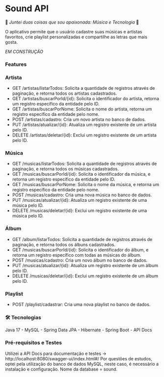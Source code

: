 # Sound API 

:sparkling_heart: *Juntei duas coisas que sou apaixonada: Música e Tecnologia* :sparkling_heart:
<p>O aplicativo permite que o usuário cadastre suas músicas e artistas favoritos, crie playlist personalizadas e compartilhe as letras que mais gosta. </p>

*EM CONSTRUÇÃO*

### Features 
### Artista
- GET /artistas/listarTodos: Solicita a quantidade de registros através de paginação, e retorna todos os artistas cadastrados.
- GET /artistas/buscarPorId/{id}: Solicita o identificador do artista, retorna um registro específico da entidade pelo ID.
- GET /artistas/buscarPorNome: Solicita o nome do artista, retorna um registro específico da entidade pelo nome.
- POST /artistas/cadastro: Cria um novo artista no banco de dados.
- PUT /artistas/atualizar/{id}: Atualiza um registro existente de um artista pelo ID.
- DELETE /artistas/deletar/{id}: Exclui um registro existente de um artista pelo ID.

### Música 
- GET /musicas/listarTodos: Solicita a quantidade de registros através de paginação, e retorna todos os músicas cadastrados.
- GET /musicas/buscarPorId/{id}: Solicita o identificador da música, e retorna um registro específico da entidade pelo ID.
- GET /musicas/buscarPorNome: Solicita o nome da música, e retorna um registro específico da entidade pelo nome.
- POST /musicas/cadastro: Cria uma nova música no banco de dados.
- PUT /musicas/atualizar/{id}: Atualiza um registro existente de uma música pelo ID.
- DELETE /musicas/deletar/{id}: Exclui um registro existente de uma música pelo ID.

### Álbum
- GET /album/listarTodos: Solicita a quantidade de registros através de paginação, e retorna todos os álbuns cadastrados.
- GET /musicas/buscarPorId/{id}: Solicita o identificador do álbum, e retorna um registro específico com todas as músicas do álbum.
- POST /musicas/cadastro: Cria um novo álbum no banco de dados.
- PUT /musicas/atualizar/{id}: Atualiza um registro existente de um álbum pelo ID.
- DELETE /musicas/deletar/{id}: Exclui um registro existente de um álbum pelo ID.

### Playlist
- POST /playlist/cadastrar: Cria uma nova playlist no banco de dados.

### 🛠 Tecnologias
Java 17 - MySQL - Spring Data JPA - Hibernate - Spring Boot - API Docs 

### Pré-requisitos e Testes
Utilizei a API Docs para documentação e testes -> http://localhost:8080/swagger-ui/index.html#/
Por questões de estudos, optei pela utilização do banco de dados MySQL, neste caso, é necessário a instalação e configuração. 
Nome da database = sound. 
